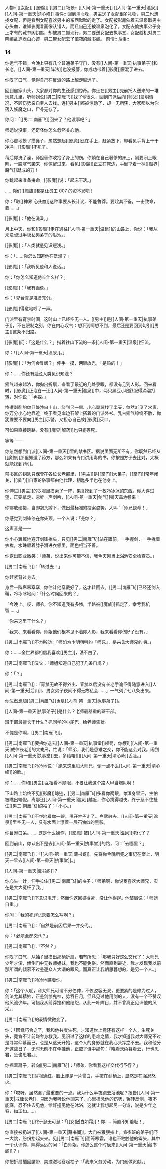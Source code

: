 人物:: [[女配]] [[影魔]] [[男二]]
场景:: [[人间-第一重天]] [[人间-第一重天|温泉]] [[人间-第一重天|清心峰]] 
事件:: 回到清心峰，男主送了女配很多礼物，男二也想找女配，但是看到女配喜欢男主的东西默默的走了。女配被影魔催着去温泉取男主心头血，谁知影魔看画像认错人，而且自己还被温泉泡化了。女配去偷执事弟子身上才有的藏书阁钥匙，却被男二抓现行，男二要送女配去执事堂，女配趁机对男二瞎编乱造表白心迹，男二带女配去了值夜的藏书阁。
前情:: 
后事:: 


### 14

你运气不错，今晚上只有几个普通弟子守门，没有[[人间-第一重天|执事弟子]]和长老，[[人间-第一重天|阵法]]也没报警，你成功带着[[影魔]]蒙混了进去。

你叹了口气，觉得自己在反派的路上越走越远了。

回到自家山头，大家都对你的生还感到惊奇。你坐在[[男主]]先前托人送来的一堆玩意儿里，听师姐说[[男二|南雁飞]]找了你很久，回到门派后向[[师父]]禀明情况，不顾伤势亲自带人去找。连[[男主]]都被惊动了，却一无所获，大家都以为你落入妖魔之口，尸骨无存了。

你问：「[[男二|南雁飞]]回来了？他没事吧？」

师姐说没事，还奇怪你怎么忽然关心他。

你心虚地摸了摸鼻子，忽然想起[[影魔]]还在手上，赶紧放下，却看见手背上干干净净，[[影魔]]不见了。

稍后你洗了澡，师姐替你收拾了身上的伤，你躺在自己奢侈的床上，刚要闭上眼睛，一股寒气袭来，你惊醒过来，看见[[影魔]]正立在床边，手里举着一柄[[魔界|魔气]]凝成的刀！

你跳起来准备拼命，[[影魔]]说：「起床干活。」

……你们[[魔族]]都是让员工 007 的资本家吧！

你：「取[[神界|心头血]]这种事要从长计议，不能鲁莽。要趁其不备，一击致命，要……」

[[影魔]]：「他在洗澡。」

月上中天，你和[[影魔]]走在通往[[人间-第一重天|温泉]]的山路上，你说：「我从来没想过半夜钻男弟子的浴池。」

[[影魔]]：「人类就是见识短浅。」

你：「……你怎么知道他在洗澡？」

[[影魔]]：「我听见他和人说话。」

你：「你怎么知道他长什么样？」

[[影魔]]：「我有画像。」

你：「兄台真是准备充分。」

[[影魔]]得意地哼了一声。

门派里有宵禁时间，这时山上已经空无一人。[[男主]]是[[人间-第一重天|执事弟子]]，不在限制之列。你在内心叹气：想不到啊想不到，最后还是要回到勾引[[男主]]这条不归路。

[[影魔]]问：「这是什么？」指着往山下流的一条[[人间-第一重天|温泉]]细流。

你：「[[人间-第一重天|温泉]]。」

[[影魔]]：「为何会冒烟？」伸手一摸，两眼放光，「是热的！」

你：……你还有脸说人类见识短浅？

雾气越来越浓，你掏出折扇，查看了最近的几处泉眼，都没有见到人影。回来看时，[[影魔]]正泡在一汪[[人间-第一重天|温泉]]中，两只黑豆小眼舒服得滴溜打转，对你说：「再探。」

惨遭剥削的你只能独自上山，绕到另一侧，小心翼翼找了半天，忽然听见了水声。你万分小心地靠近，终于看见岸边石架上搭着的门派外衫。乳白雾气缭绕不散，你犹豫要不要向[[男主]]示警，又担心自己被[[影魔]]灭口。

可如果直接跑路，没有[[魔界|解药]]也只能等死。

等等——

你忽然想到门派[[人间-第一重天]]里的禁书区。据说里面无所不有，你既然已经从[[魔修]]那里知道了药方，那么如果有专门讲用毒的书，你按照方子去比对，大概就能找到药引。

禁书区的钥匙只保管在各位长老那里，[[男主]]是[[掌门]]大弟子，[[掌门]]常年闭关，[[掌门]]自家的俗事都由他代理，钥匙多半也在他身上。

你伸进[[男主]]的衣服里摸索了一阵，果真摸到了一枚冷冰冰的东西。你大喜过望，正要拿走，忽听一声剑吟，[[人间-第一重天|剑气]]铺天盖地卷来！

你哪敢硬接，当即抱头蹲下，做出最标准的投案姿势，大叫：「师兄饶命！」

你感觉到剑锋停在你头顶。一个人说：「是你？」

这声音是——

你小心翼翼地避开剑锋抬头，只见[[男二|南雁飞]]站在跟前，一手握剑，一手拢着衣襟，水珠顺着脖子滑进衣领里，面色相当不善。

你露出职业微笑：「师弟，说出来你可能不信，我今天刚当上浴池安全检查员。」

[[男二|南雁飞]]：「转过去！」

你赶紧背过身去。

身后一阵窸窸窣窣，你估计他穿戴好了，这才转回去。[[男二|南雁飞]]已经还剑入鞘，冷冰冰地问：「什么时候回来的？」

「今晚上。哎，师弟，你不知道我有多惨，半路被[[魔族]]抓走了，幸亏我机智……」

「你来这里干什么？」

「我来、来看看你。师姐他们根本见不着你人影，我来看看你伤好了没有。」

[[男二|南雁飞]]不为所动：「师姐方才明明叫的『师兄』，是来见大师兄的吧。」

你：……全世界都相信我喜欢[[男主]]，洗不白了。

[[男二|南雁飞]]又说：「师姐知道自己犯了几条门规？」

你：「？」

[[男二|南雁飞]]：「宵禁无故不得外出、宵禁以后没有长老手谕不得随意进入[[人间-第一重天|后山]]、男女弟子夜间不得无故私会……」一气列了七八条出来。

你忽然想起[[男二|南雁飞]]也是[[人间-第一重天|执事弟子]]。

[[人间-第一重天|执事弟子]]是什么？老师最器重的班干部。

班干部最擅长干什么？抓同学的小尾巴，给老师告状。

不愧是你啊，[[男二|南雁飞]]。

[[男二|南雁飞]]要把你送去[[人间-第一重天|执事堂]]领罚，你想到[[人间-第一重天|戒律长老]]的大戒尺，忙说：「师弟，我们是患难之交，你不能这么对我。闹到[[人间-第一重天|执事堂]]去，多给咱们[[人间-第一重天|清心峰]]丢脸。」

[[男二|南雁飞]]冷冷地说：「跑来这里见大师兄，倒一点不丢[[人间-第一重天|清心峰]]的脸。」

你：……你和[[男主]]互相看不顺眼，不要让我这个路人甲当炮灰啊！

下山路上始终不见[[影魔]]踪迹，[[男二|南雁飞]]多看你两眼，你浑身冒汗，生怕被瞧出端倪。离那汪[[人间-第一重天|温泉]]越近，你心跳得越快，终于忍不住扯住[[男二|南雁飞]]的袖子：「小心。」

[[男二|南雁飞]]不悦地看你一眼，甩开袖子走了。白雾散去，[[人间-第一重天|温泉]]里空无一人，只有水面上漂着一层石油似的黑影。

你目瞪口呆。……这是什么操作，[[影魔]]被[[人间-第一重天|温泉]]泡化了？

回到前山，你认出不是去[[人间-第一重天|执事堂]]的路，问：「去哪里？」

[[男二|南雁飞]]：「[[人间-第一重天|藏书阁]]。先将你今晚所犯之事记在案上，明天一早去[[人间-第一重天|执事堂]]。」

[[人间-第一重天|藏书阁]]？

你心生一计，伸手拉住[[男二|南雁飞]]的袖子：「师弟啊，你说我喜欢大师兄，实在是大大冤枉了我。」

[[男二|南雁飞]]下意识甩开，然而你这回抓得紧，没让他得逞。他皱眉说：「师姐自重。」

你问：「我的犯罪记录要怎么写啊？」

[[男二|南雁飞]]：「自然是前因后果一并交代。」

你：「必须全部交代？」

[[男二|南雁飞]]：「不然？」

你叹了口气，从袖子里摸出那柄折扇，若有所思：「那我只好这么交代了：大师兄少年才俊，倾倒门中无数师姐妹，我也不能免俗。然而直到最近，我才发现我以前那所谓的倾慕不过是逐众人大潮的跟风，而真正让我朝思暮想的，是另一个人。」

[[男二|南雁飞]]冷冷地瞧着你。

你：「这个人呢，和大师兄可谓不分伯仲，不仅姿容无双，更要紧的是修为过人，剑法尤其精妙，正是剑惊鬼神，势吞日月，但凡见过他用剑的人，没有一个不赞叹他风流少年。可惜我从前莽撞和他结怨，从此一叶障目，并不曾真正见识他的风采。」

[[男二|南雁飞]]的表情微微变了。

你：「因缘巧合之下，我和他共度生死，才知道世上竟还有这样一个人，生死关头，竟肯不计前嫌舍身救我。见识过了这样的患难之情，我才知道我对大师兄不过是寻常仰慕而已。也是从这天开始，这个人的身影就在我心头挥之不去。我和他分开这些日子，无时无刻不在牵挂他，正应了诗中那句：『晓看天色暮看云，行也思君，坐也思君。』」

你摇着扇子，转向[[男二|南雁飞]]：「师弟，你看我这样交代行不行？」

[[男二|南雁飞]]耳根通红，脸上却是一片雪白，手按在剑柄上，显然是在强忍怒火。

你：「哎呀，居然漏了最重要的一点。我为什么半夜跑去浴池呢？报告[[人间-第一重天|戒律长老]]，只因为我听说他回来了，心里挂念他的伤势，辗转反侧，夜不能寐，忍不住去见他，恰好撞见他在沐浴，这就让我想起另一句诗，说是少年之容，如玉如……」

[[男二|南雁飞]]终于忍无可忍：「[[女配|白如霜]]！你……简直不知羞耻！」

你直接被扔进了[[人间-第一重天|藏书阁]]。大门被狠狠摔上，值夜班的弟子们吓一大跳，纷纷抬起头来。见[[男二|南雁飞]]面笼寒霜，谁也不敢触他的霉头，其中一个认识你，隔得远远的问：「白师姐，你怎么这个时辰来[[人间-第一重天|藏书阁]]？」

你把折扇插回腰带，美滋滋地卷起袖子：「我来义务劳动，为门派做贡献。」